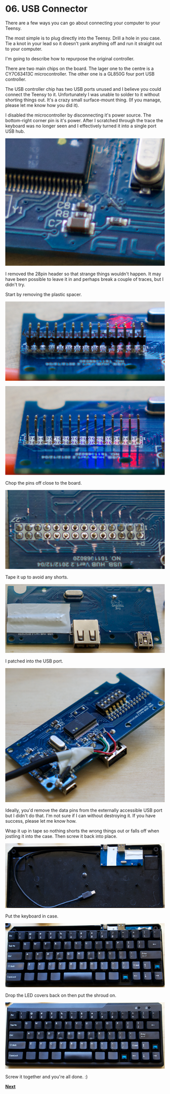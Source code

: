 # 06. USB Connector

There are a few ways you can go about connecting your computer to your Teensy.

The most simple is to plug directly into the Teensy. Drill a hole in you case. Tie a knot in your lead so it doesn't yank anything off and run it straight out to your computer.

I'm going to describe how to repurpose the original controller.

There are two main chips on the board. The lager one to the centre is a CY7C63413C microcontroller. The other one is a GL850G four port USB controller.

The USB controller chip has two USB ports unused and I believe you could connect the Teensy to it. Unfortunately I was unable to solder to it without shorting things out. It's a crazy small surface-mount thing. (If you manage, please let me know how you did it).

I disabled the microcontroller by disconnecting it's power source. The bottom-right corner pin is it's power. After I scratched through the trace the keyboard was no longer seen and I effectively turned it into a single port USB hub.

![Disconnected Microcontroller](../images/disconnected_microcontroller.png)

I removed the 28pin header so that strange things wouldn't happen. It may have been possible to leave it in and perhaps break a couple of traces, but I didn't try.

Start by removing the plastic spacer.

![Plastic Spacer](../images/plastic_spacer.png)

![No Plastic Spacer](../images/no_plastic_spacer.png)

Chop the pins off close to the board.

![No Pins](../images/no_pins.png)

Tape it up to avoid any shorts.

![All Covered Up](../images/all_covered_up.png)

I patched into the USB port.

![Patch Into USB](../images/patch_into_usb.png)

Ideally, you'd remove the data pins from the externally accessible USB port but I didn't do that. I'm not sure if I can without destroying it. If you have success, please let me know how.

Wrap it up in tape so nothing shorts the wrong things out or falls off when jostling it into the case. Then screw it back into place.

![USB Connector In Place](../images/usb_connector_in_place.png)

Put the keyboard in case.

![Keyboard In Case](../images/keyboard_in_case.png)

Drop the LED covers back on then put the shroud on.

![Reassembled](../images/reassembled.png)

Screw it together and you're all done. :)

**[Next](./07-programing_button.md)**
